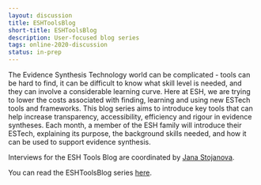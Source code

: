 ```yaml
---
layout: discussion
title: ESHToolsBlog
short-title: ESHToolsBlog
description: User-focused blog series
tags: online-2020-discussion
status: in-prep
---
```

The Evidence Synthesis Technology world can be complicated - tools can be hard to find, it can be difficult to know what skill level is needed, and they can involve a considerable learning curve. Here at ESH, we are trying to lower the costs associated with finding, learning and using new ESTech tools and frameworks. This blog series aims to introduce key tools that can help increase transparency, accessibility, efficiency and rigour in evidence syntheses. Each month, a member of the ESH family will introduce their ESTech, explaining its purpose, the background skills needed, and how it can be used to support evidence synthesis.

Interviews for the ESH Tools Blog are coordinated by <a href="https://www.eshackathon.org/people/Stojanova-Jana.html" target="_blank">Jana Stojanova</a>.

You can read the ESHToolsBlog series [here](https://www.eshackathon.org/#news).